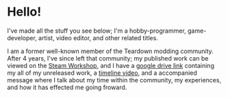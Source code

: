 # Hello!

I've made all the stuff you see below;
I'm a hobby-programmer, game-developer, artist, video editor, and other related titles.

I am a former well-known member of the Teardown modding community. After 4 years, I've since left that community; my published work can be viewed on the [Steam Workshop](https://steamcommunity.com/id/Autumnagnificent/myworkshopfiles/), and I have a [google drive link](https://drive.google.com/drive/folders/1z92r3EPguAW1my4Wp3Y7ewG43NyjqaiP) containing my all of my unreleased work, a [timeline video](https://www.youtube.com/watch?v=fHPUbTQcOMM), and a accompanied message where I talk about my time within the community, my experiences, and how it has effected me going froward.
